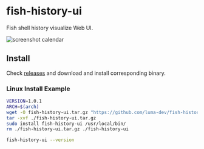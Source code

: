 # fish-history-ui

Fish shell history visualize Web UI.

![screenshot calendar](https://user-images.githubusercontent.com/29811106/130643544-cb9ccdc7-fcff-427b-8211-90c84b373449.png)

## Install

Check [releases](https://github.com/luma-dev/fish-history-ui/releases) and download and install corresponding binary.

### Linux Install Example

```bash
VERSION=1.0.1
ARCH=$(arch)
wget -O fish-history-ui.tar.gz "https://github.com/luma-dev/fish-history-ui/releases/download/v${VERSION}/fish-history-ui_${VERSION}_Linux_${ARCH}.tar.gz"
tar -xvf ./fish-history-ui.tar.gz
sudo install fish-history-ui /usr/local/bin/
rm ./fish-history-ui.tar.gz ./fish-history-ui

fish-history-ui --version
```
